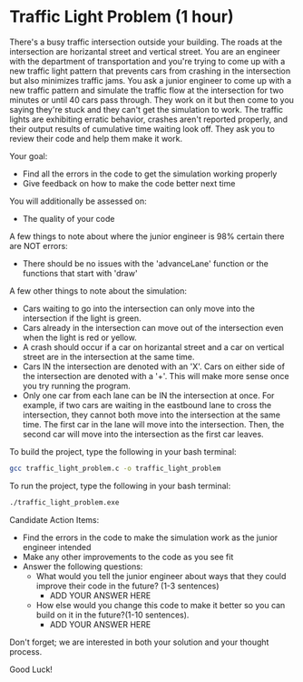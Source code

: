# Traffic Light Problem (1 hour)

There's a busy traffic intersection outside your building. The roads at the intersection are horizantal street and vertical street.
You are an engineer with the department of transportation and you're trying to come up with a new traffic light pattern that prevents cars from crashing in the intersection but also minimizes traffic jams. You ask a junior engineer to come up with a new traffic pattern and simulate the traffic flow at the intersection for two minutes or until 40 cars pass through. They work on it but then come to you saying they're stuck and they can't get the simulation to work. The traffic lights are exhibiting erratic behavior, crashes aren't reported properly, and their output results of cumulative time waiting look off. They ask you to review
their code and help them make it work.

Your goal:
- Find all the errors in the code to get the simulation working properly
- Give feedback on how to make the code better next time

You will additionally be assessed on:
- The quality of your code

A few things to note about where the junior engineer is 98% certain there are NOT errors:
- There should be no issues with the 'advanceLane' function or the functions that start with 'draw'

A few other things to note about the simulation:
- Cars waiting to go into the intersection can only move into the intersection if the light is green.
- Cars already in the intersection can move out of the intersection even when the light is red or yellow.
- A crash should occur if a car on horizantal street and a car on vertical street are in the intersection at the same time.
- Cars IN the intersection are denoted with an 'X'. Cars on either side of the intersection are denoted with a '+'. This will make more sense once you try running the program.
- Only one car from each lane can be IN the intersection at once. For example, if two cars are waiting in the eastbound lane to cross the intersection, they cannot both move into the intersection at the same time. The first car in the lane will move into the intersection. Then, the second car will move into the intersection as the first car leaves.

To build the project, type the following in your bash terminal:
```bash
gcc traffic_light_problem.c -o traffic_light_problem
```

To run the project, type the following in your bash terminal:
```bash
./traffic_light_problem.exe
```

Candidate Action Items:
- Find the errors in the code to make the simulation work as the junior engineer intended
- Make any other improvements to the code as you see fit
- Answer the following questions:
  - What would you tell the junior engineer about ways that they could improve their code in the future? (1-3 sentences)
    - ADD YOUR ANSWER HERE
  - How else would you change this code to make it better so you can build on it in the future?(1-10 sentences).
    - ADD YOUR ANSWER HERE

Don't forget; we are interested in both your solution and your thought process.

Good Luck!
